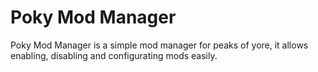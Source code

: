 # Poky Mod Manager
Poky Mod Manager is a simple mod manager for peaks of yore, it allows enabling, disabling and configurating mods easily.

